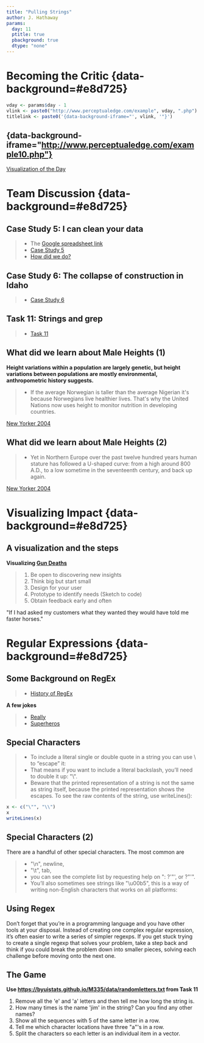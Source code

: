 ```yaml
---
title: "Pulling Strings"
author: J. Hathaway
params:
  day: 11
  ptitle: true
  pbackground: true
  dtype: "none"
---
```




# Becoming the Critic {data-background=#e8d725}


```r
vday <- params$day - 1
vlink <- paste0("http://www.perceptualedge.com/example", vday, ".php")
titlelink <- paste0('{data-background-iframe="', vlink, '"}')
```

## {data-background-iframe="http://www.perceptualedge.com/example10.php"}

[Visualization of the Day](http://www.perceptualedge.com/example10.php)










# Team Discussion {data-background=#e8d725}



## Case Study 5: I can clean your data

> - The [Google spreadsheet link](https://docs.google.com/spreadsheets/d/1MQtkBWuxla9wITp0BzUTCjbmlvi9j9EiDLIXw7K3UBE/edit?usp=sharing)
> - [Case Study 5](https://byuistats.github.io/M335/weekly_projects/cs05_details.html)
> - [How did we do?](https://github.com/BYUI335/hathaway)




##  Case Study 6: The collapse of construction in Idaho
> - [Case Study 6](https://byuistats.github.io/M335/weekly_projects/cs06_details.html)




## Task 11: Strings and grep
> - [Task 11](https://byuistats.github.io/M335/class_tasks/task11_details.html)









## What did we learn about Male Heights (1)

**Height variations within a population are largely genetic, but height variations between populations are mostly environmental, anthropometric history suggests.**

> * If the average Norwegian is taller than the average Nigerian it's because Norwegians live healthier lives. That's why the United Nations now uses height to monitor nutrition in developing countries.

[New Yorker 2004](https://www.newyorker.com/magazine/2004/04/05/the-height-gap)

## What did we learn about Male Heights (2)

> * Yet in Northern Europe over the past twelve hundred years human stature has followed a U-shaped curve: from a high around 800 A.D., to a low sometime in the seventeenth century, and back up again.

[New Yorker 2004](https://www.newyorker.com/magazine/2004/04/05/the-height-gap)


# Visualizing Impact {data-background=#e8d725}

## A visualization and the steps

**Visualizing [Gun Deaths](http://guns.periscopic.com/?year=2013)**

> 1. Be open to discovering new insights
> 2. Think big but start small
> 3. Design for your user
> 4. Prototype to identify needs (Sketch to code)
> 5. Obtain feedback early and often

"If I had asked my customers what they wanted they would have told me faster horses."

<!-- ## Step 3. Design for your user -->

<!-- We explored treemaps and pie charts as ways to visualize the potential cost savings by product category. Lots of discrete clusters made pie charts ineffective. When we tested the treemaps, users found it difficult to arrive at a clear decision when comparing across product categories. Users also grappled to understand more complex visualizations as they were mostly accustomed to excel type visualizations. -->

<!-- ## Conclusion -->

<!-- Successful visualizations consider user needs, business needs and the technology platform. It's easy to create visualizations that are interesting but not effective for the users consuming the insights.  -->

# Regular Expressions {data-background=#e8d725}

## Some Background on RegEx

> - [History of RegEx](https://blog.staffannoteberg.com/2013/01/30/regular-expressions-a-brief-history/)

**A few jokes**

> - [Really](http://geek-and-poke.com/geekandpoke/2013/12/3/yesterdays-regex)
> - [Superheros](https://www.explainxkcd.com/wiki/images/7/7b/regular_expressions.png)


## Special Characters

> - To include a literal single or double quote in a string you can use \ to “escape” it:
> - That means if you want to include a literal backslash, you’ll need to double it up: "\\".
> - Beware that the printed representation of a string is not the same as string itself, because the printed representation shows the escapes. To see the raw contents of the string, use writeLines():


```r
x <- c("\"", "\\")
x
writeLines(x)
```


## Special Characters (2)

There are a handful of other special characters. The most common are 

> - "\n", newline, 
> - "\t", tab, 
> - you can see the complete list by requesting help on ": ?'"', or ?"'". 
> - You’ll also sometimes see strings like "\u00b5", this is a way of writing non-English characters that works on all platforms:

## Using Regex

Don’t forget that you’re in a programming language and you have other tools at your disposal. Instead of creating one complex regular expression, it’s often easier to write a series of simpler regexps. If you get stuck trying to create a single regexp that solves your problem, take a step back and think if you could break the problem down into smaller pieces, solving each challenge before moving onto the next one.


## The Game

**Use <https://byuistats.github.io/M335/data/randomletters.txt> from Task 11**

1. Remove all the 'e' and 'a' letters and then tell me how long the string is.
2. How many times is the name 'jim' in the string? Can you find any other names?
3. Show all the sequences with 5 of the same letter in a row.
4. Tell me which character locations have three "a"'s in a row. 
5. Split the characters so each letter is an individual item in a vector.




